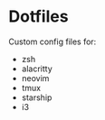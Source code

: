 # Dotfiles

Custom config files for:

-   zsh
-   alacritty
-   neovim
-   tmux
-   starship
-   i3
